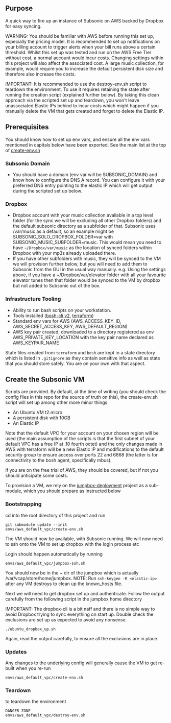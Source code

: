 ## Purpose

A quick way to fire up an instance of Subsonic on AWS backed by Dropbox for easy syncing.

WARNING: You should be familiar with AWS before running this set up, especially the pricing model. It is recommended to set up notifications on your billing account to trigger alerts when your bill runs above a certain threshold. Whilst this set up was tested and run on the AWS Free Tier without cost, a normal account would incur costs. Changing settings within this project will also affect the associated cost. A large music collection, for example, would require you to increase the default persistent disk size and therefore also increase the costs.

IMPORTANT: It is recommended to use the destroy-env.sh script to teardown the environment. To use it requires retaining the state after running the creation script (explained further below). By taking this clean approach via the scripted set up and teardown, you won't leave unassociated Elastic IPs behind to incur costs which might happen if you manually delete the VM that gets created and forget to delete the Elastic IP.

## Prerequisites

You should know how to set up env vars, and ensure all the env vars mentioned in capitals below have been exported. See the main list at the top of [create-env.sh](envs/aws_default_vpc/create-env.sh)

### Subsonic Domain

* You should have a domain (env var will be SUBSONIC_DOMAIN) and know how to configure the DNS A record. You can configure it with your preferred DNS entry pointing to the elastic IP which will get output during the scripted set up below.

### Dropbox

* Dropbox account with your music collection available in a top level folder (for the sync we will be excluding all other Dropbox folders) and the default subsonic directory as a subfolder of that. Subsonic uses /var/music as a default, so an example might be SUBSONIC_SOLO_DROPBOX_FOLDER=var with SUBSONIC_MUSIC_SUBFOLDER=music. This would mean you need to have `~/Dropbox/var/music` as the location of synced folders within Dropbox with your mp3s already uploaded there.
* If you have other subfolders with music, they will be synced to the VM we will provision further below, but you will need to add them to Subsonic from the GUI in the usual way manually. e.g. Using the settings above, if you have a ~/Dropbox/var/elevator folder with all your favourite elevator tunes then that folder would be synced to the VM by dropbox but not added to Subsonic out of the box.

### Infrastructure Tooling

* Ability to run bash scripts on your workstation.
* Tools installed ([bosh-cli v2](https://bosh.io/docs/cli-v2-install/), [terraform](https://learn.hashicorp.com/terraform/getting-started/install.html))
* Standard env vars for AWS (AWS_ACCESS_KEY_ID, AWS_SECRET_ACCESS_KEY, AWS_DEFAULT_REGION)
* AWS key pair created, downloaded to a directory registered as env AWS_PRIVATE_KEY_LOCATION with the key pair name declared as AWS_KEYPAIR_NAME

State files created from `terraform` and `bosh` are kept in a state directory which is listed in `.gitignore` as they contain sensitive info as well as state that you should store safely. You are on your own with that aspect.

## Create the Subsonic VM

Scripts are provided. By default, at the time of writing (you should check the config files in this repo for the source of truth on this), the create-env.sh script will set up among other more minor things

* An Ubuntu VM t2.micro
* A persistent disk with 10GB
* An Elastic IP

Note that the default VPC for your account on your chosen region will be used (the main assumption of the scripts is that the first subnet of your default VPC has a free IP at .10 fourth octet) and the only changes made in AWS with terraform will be a new Elastic IP and modifications to the default security group to ensure access over ports 22 and 6868 (the latter is for connectivity to the bosh agent, specifically mbus).

If you are on the free trial of AWS, they should be covered, but if not you should anticipate some costs.

To provision a VM, we rely on the [jumpbox-deployment](https://github.com/cloudfoundry/jumpbox-deployment) project as a sub-module, which you should prepare as instructed below

### Bootstrapping

cd into the root directory of this project and run

```plain
git submodule update --init
envs/aws_default_vpc/create-env.sh
```

The VM should now be available, with Subsonic running. We will now need to ssh onto the VM to set up dropbox with the login process etc

Login should happen automatically by running

```plain
envs/aws_default_vpc/jumpbox-ssh.sh
```

You should now be in the ~ dir of the jumpbox which is actually /var/vcap/store/home/jumpbox. NOTE: Run `ssh-keygen -R <elastic-ip>` after any VM destroys to clean up the known_hosts file.

Next we will need to get dropbox set up and authenticate. Follow the output carefully from the following script in the jumpbox home directory

IMPORTANT: The dropbox-cli is a bit naff and there is no simple way to avoid Dropbox trying to sync everything on start up. Double check the exclusions are set up as expected to avoid any nonsense.

```plain
./ubuntu_dropbox_up.sh
```

Again, read the output carefully, to ensure all the exclusions are in place.

### Updates

Any changes to the underlying config will generally cause the VM to get re-built when you re-run

```plain
envs/aws_default_vpc/create-env.sh
```

### Teardown

to teardown the environment

```plain
DANGER-ZONE
envs/aws_default_vpc/destroy-env.sh
```
